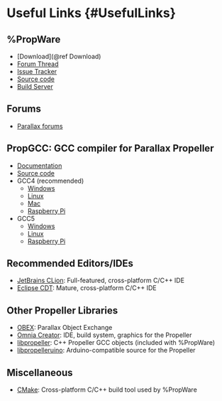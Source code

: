 Useful Links {#UsefulLinks}
============

%PropWare
---------
* [Download](@ref Download)
* [Forum Thread](http://forums.parallax.com/showthread.php/157005-FYI-PropWare-Complete-build-system-and-library-for-PropGCC)
* [Issue Tracker](https://github.com/DavidZemon/PropWare/issues)
* [Source code](https://github.com/DavidZemon/PropWare)
* [Build Server](http://david.zemon.name:8111/project.html?projectId=PropWare&tab=projectOverview&guest=1)
  
Forums
------
* [Parallax forums](http://forums.parallax.com/forumdisplay.php/65-Propeller-1-Multicore-Microcontroller)

PropGCC: GCC compiler for Parallax Propeller
---------
* [Documentation](https://code.google.com/p/propgcc/)
* [Source code](https://github.com/parallaxinc/propgcc)
* GCC4 (recommended)
  * [Windows][1]
  * [Linux][2] 
  * [Mac][3]
  * [Raspberry Pi][4]
* GCC5
  * [Windows][5]
  * [Linux][6] 
  * [Raspberry Pi][7]

Recommended Editors/IDEs
------------------------
* [JetBrains CLion](http://www.jetbrains.com/clion/): Full-featured, cross-platform C/C++ IDE
* [Eclipse CDT](http://www.eclipse.org/): Mature, cross-platform C/C++ IDE
  
Other Propeller Libraries
-------------------------
* [OBEX](http://obex.parallax.com/): Parallax Object Exchange
* [Omnia Creator](http://omniacreator.com/): IDE, build system, graphics for the Propeller
* [libpropeller](https://github.com/libpropeller/libpropeller): C++ Propeller GCC objects (included with %PropWare)
* [libpropelleruino](https://code.google.com/p/lib-propelleruino/): Arduino-compatible source for the Propeller

Miscellaneous
-------------
* [CMake](http://www.cmake.org/): Cross-platform C/C++ build tool used by %PropWare

[1]: http://david.zemon.name:8111/repository/download/PropGCC5_Gcc4win32/.lastSuccessful/propellergcc-alpha_v1_9_0-gcc4-win32.zip?guest=1
[2]: http://david.zemon.name:8111/repository/download/PropGCC5_Gcc4linuxX64/.lastSuccessful/propellergcc-alpha_v1_9_0-gcc4-linux-x64.tar.gz?guest=1
[3]: http://david.zemon.name/downloads/PropGCC-osx_10.6.8_v1_0_0.tar.gz
[4]: http://david.zemon.name:8111/repository/download/PropGCC5_Gcc4rpi/.lastSuccessful/propellergcc-alpha_v1_9_0-gcc4-rpi.tar.gz?guest=1
[5]: http://david.zemon.name:8111/repository/download/PropGCC5_Gcc5win32/.lastSuccessful/propellergcc-alpha_v1_9_0-gcc5-win32.zip?guest=1
[6]: http://david.zemon.name:8111/repository/download/PropGCC5_Gcc5linuxX64/.lastSuccessful/propellergcc-alpha_v1_9_0-gcc5-linux-x64.tar.gz?guest=1 
[7]: http://david.zemon.name:8111/repository/download/PropGCC5_Gcc5rpi/.lastSuccessful/propellergcc-alpha_v1_9_0-gcc5-rpi.tar.gz?guest=1

